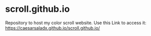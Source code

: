 # scroll.github.io
Repository to host my color scroll website. 
Use this Link to access it: 
https://caesarsaladx.github.io/scroll.github.io/ 
